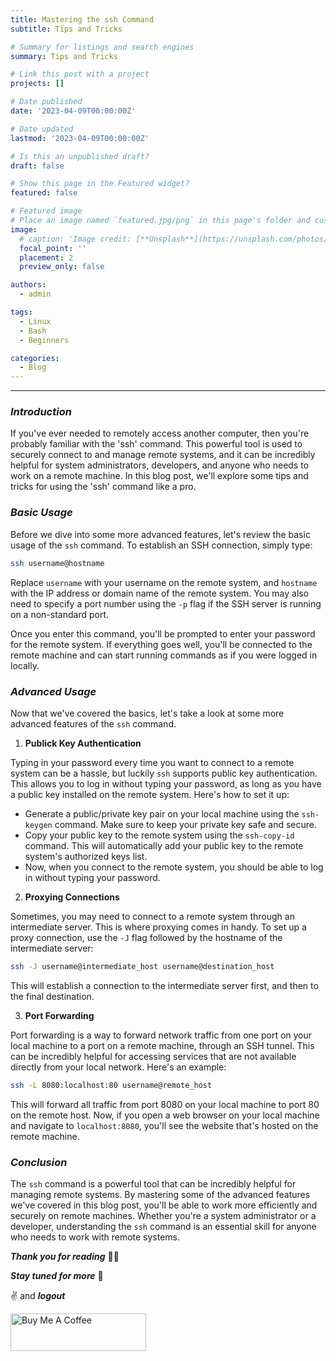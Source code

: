 ```yaml
---
title: Mastering the ssh Command
subtitle: Tips and Tricks

# Summary for listings and search engines
summary: Tips and Tricks

# Link this post with a project
projects: []

# Date published
date: '2023-04-09T00:00:00Z'

# Date updated
lastmod: '2023-04-09T00:00:00Z'

# Is this an unpublished draft?
draft: false

# Show this page in the Featured widget?
featured: false

# Featured image
# Place an image named `featured.jpg/png` in this page's folder and customize its options here.
image:
  # caption: 'Image credit: [**Unsplash**](https://unsplash.com/photos/CpkOjOcXdUY)'
  focal_point: ''
  placement: 2
  preview_only: false

authors:
  - admin

tags:
  - Linux
  - Bash
  - Beginners

categories:
  - Blog
---
```


---

### ***Introduction***

If you've ever needed to remotely access another computer, then you're probably familiar with the 'ssh' command. This powerful tool is used to securely connect to and manage remote systems, and it can be incredibly helpful for system administrators, developers, and anyone who needs to work on a remote machine. In this blog post, we'll explore some tips and tricks for using the 'ssh' command like a pro.

### ***Basic Usage***

Before we dive into some more advanced features, let's review the basic usage of the `ssh` command. To establish an SSH connection, simply type:

```bash
ssh username@hostname
```

Replace `username` with your username on the remote system, and `hostname` with the IP address or domain name of the remote system. You may also need to specify a port number using the `-p` flag if the SSH server is running on a non-standard port.

Once you enter this command, you'll be prompted to enter your password for the remote system. If everything goes well, you'll be connected to the remote machine and can start running commands as if you were logged in locally.

### ***Advanced Usage***

Now that we've covered the basics, let's take a look at some more advanced features of the `ssh` command.

1. **Publick Key Authentication**

Typing in your password every time you want to connect to a remote system can be a hassle, but luckily `ssh` supports public key authentication. This allows you to log in without typing your password, as long as you have a public key installed on the remote system. Here's how to set it up:

- Generate a public/private key pair on your local machine using the `ssh-keygen` command. Make sure to keep your private key safe and secure.
- Copy your public key to the remote system using the `ssh-copy-id` command. This will automatically add your public key to the remote system's authorized keys list.
- Now, when you connect to the remote system, you should be able to log in without typing your password.

2. **Proxying Connections**

Sometimes, you may need to connect to a remote system through an intermediate server. This is where proxying comes in handy. To set up a proxy connection, use the `-J` flag followed by the hostname of the intermediate server:

```bash
ssh -J username@intermediate_host username@destination_host
```

This will establish a connection to the intermediate server first, and then to the final destination.

3. **Port Forwarding**

Port forwarding is a way to forward network traffic from one port on your local machine to a port on a remote machine, through an SSH tunnel. This can be incredibly helpful for accessing services that are not available directly from your local network. Here's an example:

```bash
ssh -L 8080:localhost:80 username@remote_host
```

This will forward all traffic from port 8080 on your local machine to port 80 on the remote host. Now, if you open a web browser on your local machine and navigate to `localhost:8080`, you'll see the website that's hosted on the remote machine.

### ***Conclusion***

The `ssh` command is a powerful tool that can be incredibly helpful for managing remote systems. By mastering some of the advanced features we've covered in this blog post, you'll be able to work more efficiently and securely on remote machines. Whether you're a system administrator or a developer, understanding the `ssh` command is an essential skill for anyone who needs to work with remote systems.

***Thank you for reading*** 🧑‍💻

***Stay tuned for more*** 🚀

✌️ and ***logout***

<a href="https://www.buymeacoffee.com/k1lgor" target="_blank">
<img src="https://cdn.buymeacoffee.com/buttons/v2/default-yellow.png" alt="Buy Me A Coffee" style="height: 60px !important;width: 217px !important;" >
</a>
